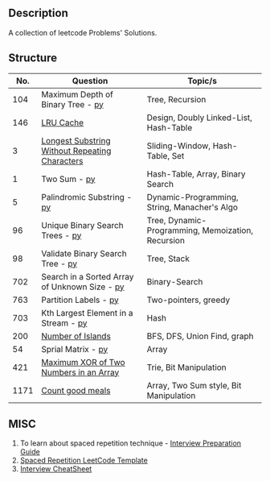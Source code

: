## Description

A collection of leetcode Problems' Solutions.

## Structure

No.  | Question                                                            | Topic/s                                                       | 
-----| ------------------------------------------------------------------- | --------------------------------------------------------------| 
104  |Maximum Depth of Binary Tree - [py](src/101-150/104.py)              | Tree, Recursion                                               |
146  |[LRU Cache](src/101-150/146.md)                                      | Design, Doubly Linked-List, Hash-Table                        |
3    |[Longest Substring Without Repeating Characters](src/1-50/3.md)      | Sliding-Window, Hash-Table, Set                               |
1    |Two Sum - [py](src/1-50/1.py)                                        | Hash-Table, Array, Binary Search                              |
5    |Palindromic Substring - [py](src/1-50/5.py)                          | Dynamic-Programming, String, Manacher's Algo                  | 
96   |Unique Binary Search Trees - [py](src/1-50/96.py)                    | Tree, Dynamic-Programming, Memoization, Recursion             |
98   |Validate Binary Search Tree - [py](src/51-100/98.py)                 | Tree, Stack                                                   |
702  |Search in a Sorted Array of Unknown Size - [py](src/701-750/702.py)  | Binary-Search                                                 |
763  |Partition Labels - [py](src/701-750/763.py)                          | Two-pointers, greedy                                          |
703  |Kth Largest Element in a Stream - [py](src/701-750/703.py)           | Hash                                                          |
200  |[Number of Islands](src/151-200/200.md)                              | BFS, DFS, Union Find, graph                                   |
54   |Sprial Matrix - [py](src/51-100/54.py)                               | Array                                                         |
421  |[Maximum XOR of Two Numbers in an Array](src/401-450/421.md)         | Trie, Bit Manipulation                                        |
1171 |[Count good meals](src/1151-1200/1171.md)      | Array, Two Sum style, Bit Manipulation                        |

## MISC

1. To learn about spaced repetition technique - [Interview Preparation Guide](https://medium.com/@adaggarw/crack-the-contemporary-technical-interview-55bd1b1b87c9)
2. [Spaced Repetition LeetCode Template](https://docs.google.com/spreadsheets/d/1USAhpvkzCLSqpjSK8NcEXSBlZ03LXL_VNqqn9WZK1Kk/edit?usp=sharing)
3. [Interview CheatSheet](https://goo.gl/BpZQJU)
